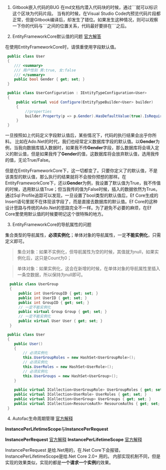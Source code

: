 1. Gitbook嵌入代码的BUG
在md文档内潜入代码块的时候，通过\```就可以标识这个区块为代码片段。
当有的时候，在Visual Studio Code内预览代码片段都正常，但是Gitbook编译后，却发生了错位。如果发生这种情况，则可以观察一下你的代码与\```之间的位置关系，代码最好要排在\```之后。

2. EntityFrameworkCore默认值的问题
[官方解答](https://github.com/aspnet/EntityFrameworkCore/issues/15070)

在使用EntityFrameworkCore时，请慎重使用字段默认值。

```csharp
 public class User 
 {
    /// <summary>
    /// 用户性别 男:true, 女:false 
    /// </summary>
    public bool Gender { get; set; }
 }

 public class UserConfiguration : IEntityTypeConfiguration<User>
 {
     public virtual void Configure(EntityTypeBuilder<User> builder)
     {
         //properties
         builder.Property(p => p.Gender).HasDefaultValue(true).IsRequired(true);
     }
 }
```

一旦按照如上代码定义字段默认值后，某些情况下，代码的执行结果会出乎你所料。
比如在Ado.Net的时代，我们也经常定义数据库字段的默认值。以**Gender**为例，当我向数据库插入数据时，如果我不传**Gender**字段，那么数据库将会填入定义的默认值，但是如果我传了**Gender**的值，这数据库将会放弃默认值，选用我传的值，无论True/False。

但是在EntityFrameworkCore下，这一切都变了。只要你定义了的默认值，不是该类型的默认值，那么执行的结果就将不会按你预想的那样。在EntityFrameworkCore下，还以**Gender**为例，我设置了默认值为True，我不传值的时候，选用默认值True；但当我传的值为False时候，插入的数据依然为True。通过Sql Profile追踪可以发现，一旦设置了bool类型的默认值后，Ef Core生成的Insert语句里就不在体现该字段了，而是直接去数据库的默认值。Ef Core的这种设计思路与传统的Ado.Net的思路完全不一样。为了避免不必要的麻烦，在Ef Core里使用默认值的时候要明记这个很特殊的地方。


3. EntityFrameworkCore的导航属性的问题

集合类型的导航属性，**必须实例化**；单体对象的导航属性，一定**不能实例化**，只需定义即可。

>集合对象：如果不实例化，但导航属性为空的时候，其值就为null，如果实例化后，这只是Count为0；

>单体对象：如果实例化，这会在新增的时候，在单体对象的导航属性里插入一条空数据，所以保持为null即可。

```csharp
  public class UserGroup 
  {
      public int UserGroupID { get; set; }
      public int UserID { get; set; }
      public int GroupID { get; set; }
      // 一定不能实例化
      public virtual Group Group { get; set; }
      // 一定不能实例化
      public virtual User User { get; set; }
  }
```

```csharp
 public class User 
 {
    public User()
    {
        // 必须实例化
        this.UserGroupRoles = new HashSet<UserGroupRole>();
        // 必须实例化
        this.UserRoles = new HashSet<UserRole>();
        // 必须实例化
        this.UserGroups = new HashSet<UserGroup>();
    }
    
    public virtual ICollection<UserGroupRole> UserGroupRoles { get; set; }
    public virtual ICollection<UserRole> UserRoles { get; set; }
    public virtual ICollection<UserGroup> UserGroups { get; set; }
    public virtual ICollection<ResourceAuth> ResourceAuths { get; set; }
 }
```
4. Autofac生命周期管理
[官方解释](https://autofaccn.readthedocs.io/en/latest/integration/aspnetcore.html#differences-from-asp-net-classic)

**InstancePerLifetimeScope**与**InstancePerRequest**

**InstancePerRequest** [官方解释](https://autofac.readthedocs.io/en/latest/lifetime/instance-scope.html#instance-per-lifetime-scope)
**InstancePerLifetimeScope** [官方解释](https://autofac.readthedocs.io/en/latest/lifetime/instance-scope.html#instance-per-request)

InstancePerRequest 是给.Net用的，在.Net Core下会报错，InstancePerLifetimeScope是给.Net Core 2.0+ 用的。
内部实现机制不同，但是实现的效果类似，实现的都是**一个请求一个实例**的效果。